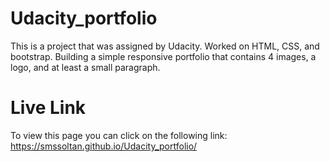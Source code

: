 # Udacity_portfolio
This is a project that was assigned by Udacity. Worked on HTML, CSS, and bootstrap. Building a simple responsive portfolio that contains 4 images, a logo, and at least a small paragraph.

# Live Link
To view this page you can click on the following link:
https://smssoltan.github.io/Udacity_portfolio/

